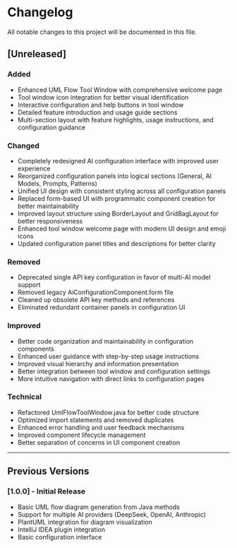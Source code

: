 # Changelog

All notable changes to this project will be documented in this file.

## [Unreleased]

### Added
- Enhanced UML Flow Tool Window with comprehensive welcome page
- Tool window icon integration for better visual identification
- Interactive configuration and help buttons in tool window
- Detailed feature introduction and usage guide sections
- Multi-section layout with feature highlights, usage instructions, and configuration guidance

### Changed
- Completely redesigned AI configuration interface with improved user experience
- Reorganized configuration panels into logical sections (General, AI Models, Prompts, Patterns)
- Unified UI design with consistent styling across all configuration panels
- Replaced form-based UI with programmatic component creation for better maintainability
- Improved layout structure using BorderLayout and GridBagLayout for better responsiveness
- Enhanced tool window welcome page with modern UI design and emoji icons
- Updated configuration panel titles and descriptions for better clarity

### Removed
- Deprecated single API key configuration in favor of multi-AI model support
- Removed legacy AiConfigurationComponent.form file
- Cleaned up obsolete API key methods and references
- Eliminated redundant container panels in configuration UI

### Improved
- Better code organization and maintainability in configuration components
- Enhanced user guidance with step-by-step usage instructions
- Improved visual hierarchy and information presentation
- Better integration between tool window and configuration settings
- More intuitive navigation with direct links to configuration pages

### Technical
- Refactored UmlFlowToolWindow.java for better code structure
- Optimized import statements and removed duplicates
- Enhanced error handling and user feedback mechanisms
- Improved component lifecycle management
- Better separation of concerns in UI component creation

---

## Previous Versions

### [1.0.0] - Initial Release
- Basic UML flow diagram generation from Java methods
- Support for multiple AI providers (DeepSeek, OpenAI, Anthropic)
- PlantUML integration for diagram visualization
- IntelliJ IDEA plugin integration
- Basic configuration interface